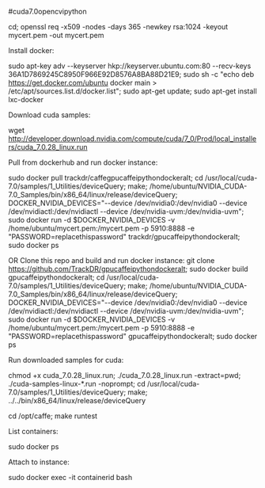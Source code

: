 #cuda7.0opencvipython

cd; openssl req -x509 -nodes -days 365 -newkey rsa:1024 -keyout mycert.pem -out mycert.pem

Install docker:

sudo apt-key adv --keyserver hkp://keyserver.ubuntu.com:80 --recv-keys 36A1D7869245C8950F966E92D8576A8BA88D21E9; sudo sh -c "echo deb https://get.docker.com/ubuntu docker main > /etc/apt/sources.list.d/docker.list"; sudo apt-get update; sudo apt-get install lxc-docker

Download cuda samples:

wget http://developer.download.nvidia.com/compute/cuda/7_0/Prod/local_installers/cuda_7.0.28_linux.run

Pull from dockerhub and run docker instance:

sudo docker pull trackdr/caffegpucaffeipythondockeralt; cd /usr/local/cuda-7.0/samples/1_Utilities/deviceQuery; make; /home/ubuntu/NVIDIA_CUDA-7.0_Samples/bin/x86_64/linux/release/deviceQuery; DOCKER_NVIDIA_DEVICES="--device /dev/nvidia0:/dev/nvidia0 --device /dev/nvidiactl:/dev/nvidiactl --device /dev/nvidia-uvm:/dev/nvidia-uvm"; sudo docker run -d $DOCKER_NVIDIA_DEVICES -v /home/ubuntu/mycert.pem:/mycert.pem -p 5910:8888 -e "PASSWORD=replacethispassword" trackdr/gpucaffeipythondockeralt; sudo docker ps

OR Clone this repo and build and run docker instance: git clone https://github.com/TrackDR/gpucaffeipythondockeralt; sudo docker build gpucaffeipythondockeralt; cd /usr/local/cuda-7.0/samples/1_Utilities/deviceQuery; make; /home/ubuntu/NVIDIA_CUDA-7.0_Samples/bin/x86_64/linux/release/deviceQuery; DOCKER_NVIDIA_DEVICES="--device /dev/nvidia0:/dev/nvidia0 --device /dev/nvidiactl:/dev/nvidiactl --device /dev/nvidia-uvm:/dev/nvidia-uvm"; sudo docker run -d $DOCKER_NVIDIA_DEVICES -v /home/ubuntu/mycert.pem:/mycert.pem -p 5910:8888 -e "PASSWORD=replacethispassword" gpucaffeipythondockeralt; sudo docker ps

Run downloaded samples for cuda:

chmod +x cuda_7.0.28_linux.run; ./cuda_7.0.28_linux.run -extract=pwd; ./cuda-samples-linux-*.run -noprompt; cd /usr/local/cuda-7.0/samples/1_Utilities/deviceQuery; make; ../../bin/x86_64/linux/release/deviceQuery

cd /opt/caffe; make runtest

List containers:

sudo docker ps

Attach to instance:

sudo docker exec -it containerid bash
